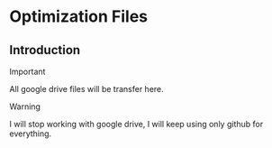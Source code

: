 # Optimization Files

## Introduction

> [!IMPORTANT]  
> All google drive files will be transfer here.

> [!WARNING]  
> I will stop working with google drive, I will keep using only github for everything.
